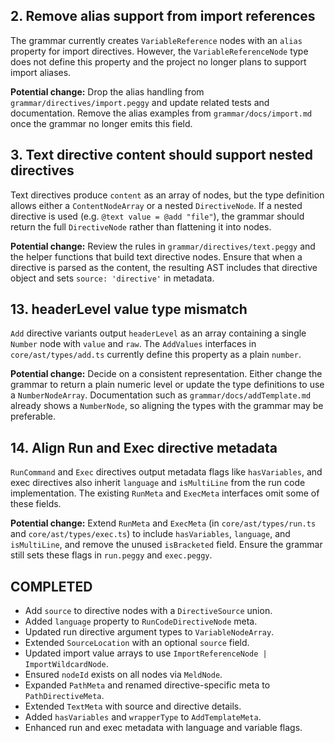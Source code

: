 ## 2. Remove alias support from import references

The grammar currently creates `VariableReference` nodes with an `alias` property for import directives. However, the `VariableReferenceNode` type does not define this property and the project no longer plans to support import aliases.

**Potential change:** Drop the alias handling from `grammar/directives/import.peggy` and update related tests and documentation. Remove the alias examples from `grammar/docs/import.md` once the grammar no longer emits this field.

## 3. Text directive content should support nested directives

Text directives produce `content` as an array of nodes, but the type definition allows either a `ContentNodeArray` or a nested `DirectiveNode`. If a nested directive is used (e.g. `@text value = @add "file"`), the grammar should return the full `DirectiveNode` rather than flattening it into nodes.

**Potential change:** Review the rules in `grammar/directives/text.peggy` and the helper functions that build text directive nodes. Ensure that when a directive is parsed as the content, the resulting AST includes that directive object and sets `source: 'directive'` in metadata.

## 13. headerLevel value type mismatch

`Add` directive variants output `headerLevel` as an array containing a single `Number` node with `value` and `raw`. The `AddValues` interfaces in `core/ast/types/add.ts` currently define this property as a plain `number`.

**Potential change:** Decide on a consistent representation. Either change the grammar to return a plain numeric level or update the type definitions to use a `NumberNodeArray`. Documentation such as `grammar/docs/addTemplate.md` already shows a `NumberNode`, so aligning the types with the grammar may be preferable.

## 14. Align Run and Exec directive metadata

`RunCommand` and `Exec` directives output metadata flags like `hasVariables`, and exec directives also inherit `language` and `isMultiLine` from the run code implementation. The existing `RunMeta` and `ExecMeta` interfaces omit some of these fields.

**Potential change:** Extend `RunMeta` and `ExecMeta` (in `core/ast/types/run.ts` and `core/ast/types/exec.ts`) to include `hasVariables`, `language`, and `isMultiLine`, and remove the unused `isBracketed` field. Ensure the grammar still sets these flags in `run.peggy` and `exec.peggy`.

## COMPLETED

- Add `source` to directive nodes with a `DirectiveSource` union.
- Added `language` property to `RunCodeDirectiveNode` meta.
- Updated run directive argument types to `VariableNodeArray`.
- Extended `SourceLocation` with an optional `source` field.
- Updated import value arrays to use `ImportReferenceNode | ImportWildcardNode`.
- Ensured `nodeId` exists on all nodes via `MeldNode`.
- Expanded `PathMeta` and renamed directive-specific meta to `PathDirectiveMeta`.
- Extended `TextMeta` with source and directive details.
- Added `hasVariables` and `wrapperType` to `AddTemplateMeta`.
- Enhanced run and exec metadata with language and variable flags.

